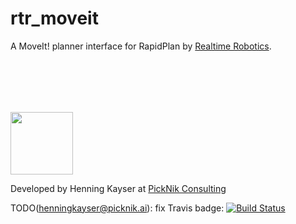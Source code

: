 # rtr_moveit

A MoveIt! planner interface for RapidPlan by [Realtime Robotics](http://rtr.ai/).

<br><br>
--------------------------------------------------------------------

<img src="https://picknik.ai/images/logo.jpg" width="100">

Developed by Henning Kayser at [PickNik Consulting](http://picknik.ai/)

TODO(henningkayser@picknik.ai): fix Travis badge:
[![Build Status](https://travis-ci.com/PickNikRobotics/rtr_moveit.svg?token=o9hPQnr2kShM9ckDs6J8&branch=master)](https://travis-ci.com/PickNikRobotics/rtr_moveit)
